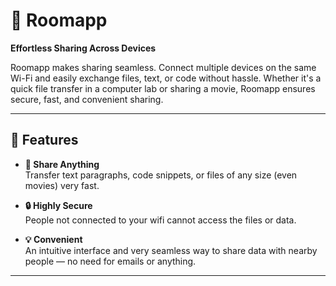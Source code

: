 # 🌟 Roomapp  

**Effortless Sharing Across Devices**  

Roomapp makes sharing seamless. Connect multiple devices on the same Wi-Fi and easily exchange files, text, or code without hassle. Whether it's a quick file transfer in a computer lab or sharing a movie, Roomapp ensures secure, fast, and convenient sharing.  

---

## 🚀 Features  

- **📂 Share Anything**  
  Transfer text paragraphs, code snippets, or files of any size (even movies) very fast.  

- **🔒 Highly Secure**  
  People not connected to your wifi cannot access the files or data.  

- **💡 Convenient**  
  An intuitive interface and very seamless way to share data with nearby people — no need for emails or anything.  

---
